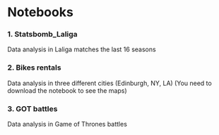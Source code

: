 # Notebooks

### 1. Statsbomb_Laliga
Data analysis in Laliga matches the last 16 seasons

### 2. Bikes rentals
Data analysis in three different cities (Edinburgh, NY, LA) (You need to download the notebook to see the maps)

### 3. GOT battles
Data analysis in Game of Thrones battles
